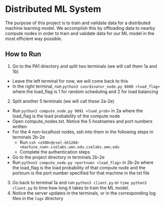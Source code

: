 # Distributed ML System
The purpose of this project is to train and validate data for a distributed machine learning model. We accomplish this by offloading data to nearby compute nodes in order to train and validate data for our ML model in the most efficient way possible. 

## How to Run

1. Go to the PA1 directory and split two terminals (we will call them 1a and 1b)
  - Leave the left terminal for now, we will come back to this
  - In the right terminal, run `python3 coordinator_node.py 8080 <load_flag>` where the load_flag is 1 for random scheduling and 2 for load balancing
2. Split another 5 terminals (we will call these 2a-2e)
  - Run `python3 compute_node.py 9091 <load_prob>` in 2a where the load_flag is the load probability of the compute node
  - Open compute_nodes.txt. Notice the 5 hostnames and port numbers written
  - For the 4 non-localhost nodes, ssh into them in the following steps in terminals 2b-2e
    - Run `ssh <x500>@csel-kh1260-<machine_num>.cselabs.umn.edu.cselabs.umn.edu`
    - Complete the authentication steps
  - Go to the project directory in terminals 2b-2e
  - Run `python3 compute_node.py <portnum> <load_flag>` in 2b-2e where the load_flag is the load probability of that compute node and the portnum is the port number specified for that machine in the txt file
3. Go back to terminal 1a and run `python3 client.py` or `time python3 client.py` to time how long it takes to train the ML model.
4. Notice the server updates in the terminals, or in the corresponding log files in the `logs` directory

